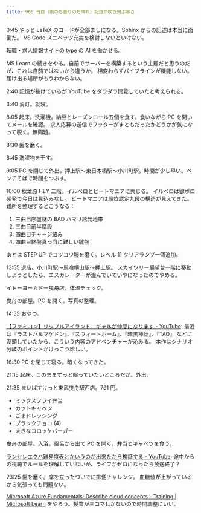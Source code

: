 ```yaml
---
title: 966 日目（雨のち曇りのち晴れ）記憶が吹き飛ぶ寒さ
---
```


0:45 やっと LaTeX のコードが全部ましになる。Sphinx からの記述は本当に面倒だ。
VS Code スニペッツ充実を検討しないといけない。

[転職・求人情報サイトの type](https://type.jp/) の AI を働かせる。

MS Learn の続きをやる。自前でサーバーを構築するという主題だと思うのだが、これは自前ではないから違うか。
相変わらずパイプラインが機能しない。届け出る場所がもうわからない。

2:40 記憶が抜けているが YouTube をダラダラ閲覧していたと考えられる。

3:40 消灯。就寝。

8:05 起床。洗濯機。納豆とレーズンロール五個を食す。食いながら PC を開いてメールを確認。
求人応募の送信でフッターがまともだったかどうかが気になって覗く。無問題。

8:30 歯を磨く。

8:45 洗濯物を干す。

9:05 PC を閉じて外出。押上駅～東日本橋駅～小川町駅。時間が少し早い。ベンチそばで時間をつぶす。

10:00 秋葉原 HEY 二階。イルベロとビートマニアに興じる。
イルベロは鍵ポロ頻発で今日は見込みなし。
ビートマニアは段位認定九段の構造が見えてきた。難所を整理するとこうなる：

1. 三曲目序盤謎の BAD ハマリ誘発地帯
2. 三曲目前半階段
3. 四曲目チャージ絡み
4. 四曲目終盤真っ当に難しい鍵盤

あとは STEP UP でコツコツ腕を磨く。レベル 11 クリアランプ一個追加。

13:55 退店。小川町駅～馬喰横山駅～押上駅。
スカイツリー展望台一階に移動しようとしたら、エスカレーターが混んでいていやになったのでやめる。

イトーヨーカドー曳舟店。体温チェック。

曳舟の部屋。PC を開く。写真の整理。

14:55 おやつ。

[【ファミコン】リップルアイランド　ギャルが仲間になります - YouTube](https://www.youtube.com/watch?v=WUKn18POw3E):
最近は『ラストハルマゲドン』、『スウィートホーム』、『暗黒神話』、『TAO』 などに没頭していたから、こういう内容のアドベンチャーが沁みる。
本作はシナリオ分岐のポイントがけっこう珍しい。

16:30 PC を閉じて寝る。暗くなってきた。

21:15 起床。このままずっと眠っていたいところだが。外出。

21:35 まいばすけっと東武曳舟駅西店。791 円。

* ミックスフライ弁当
* カットキャベツ
* ごまドレッシング
* ブラックチョコ (4)
* 大きなコロッケバーガー

曳舟の部屋。入浴。風呂から出て PC を開く。弁当とキャベツを食う。

[ランセレエクハ難易度表とかいうのが出来たから検証する - YouTube](https://www.youtube.com/watch?v=-SQ44lG8X9M):
途中からの視聴でルールを理解していないが、ライフがゼロになったら放送終了？

23:25 歯を磨く。席を立ったついでに排便チャレンジ。
血糖値が上がっているから気張っても問題ない。

[Microsoft Azure Fundamentals: Describe cloud concepts - Training &#x7c; Microsoft Learn](https://learn.microsoft.com/en-us/training/paths/microsoft-azure-fundamentals-describe-cloud-concepts/)
をやろう。授業が三コマしかないので時間調整にいい。
